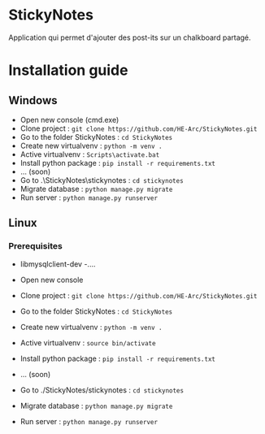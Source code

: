 # StickyNotes
Application qui permet d'ajouter des post-its sur un chalkboard partagé.

# Installation guide
## Windows
- Open new console (cmd.exe)
- Clone project : `git clone https://github.com/HE-Arc/StickyNotes.git`
- Go to the folder StickyNotes : `cd StickyNotes`
- Create new virtualvenv : `python -m venv .`
- Active virtualvenv : `Scripts\activate.bat`
- Install python package : `pip install -r requirements.txt`
- ... (soon)
- Go to .\StickyNotes\stickynotes : `cd stickynotes`
- Migrate database : `python manage.py migrate`
- Run server : `python manage.py runserver`

## Linux
### Prerequisites
- libmysqlclient-dev
-....

- Open new console
- Clone project : `git clone https://github.com/HE-Arc/StickyNotes.git`
- Go to the folder StickyNotes : `cd StickyNotes`
- Create new virtualvenv : `python -m venv .`
- Active virtualvenv : `source bin/activate`
- Install python package : `pip install -r requirements.txt`
- ... (soon)
- Go to ./StickyNotes/stickynotes : `cd stickynotes`
- Migrate database : `python manage.py migrate`
- Run server : `python manage.py runserver`
